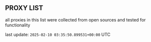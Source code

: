 ## PROXY LIST

all proxies in this list were collected from open sources and tested for functionality

last update: `2025-02-10 03:35:50.899531+00:00` UTC